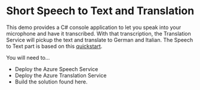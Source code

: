 # Short Speech to Text and Translation

This demo provides a C# console application to let you speak into your microphone and have it transcribed.  With that transcription, the Translation Service will pickup the text and translate to German and Italian.  The Speech to Text part is based on this [quickstart](https://docs.microsoft.com/en-us/azure/cognitive-services/speech-service/quickstart-csharp-dotnet-windows).

You will need to...

 * Deploy the Azure Speech Service
 * Deploy the Azure Translation Service
 * Build the solution found here.